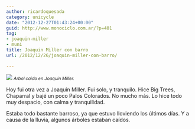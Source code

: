 ```yaml
---
author: ricardoquesada
category: unicycle
date: "2012-12-27T01:43:24+00:00"
guid: http://www.monociclo.com.ar/?p=401
tag:
- joaquin-miller
- muni
title: Joaquin Miller con barro
url: /2012/12/26/joaquin-miller-con-barro/

---
```


![](/images/joaquin-miller-con-barro.jpg)
<small>*Arbol caido en Joaquin Miller.*</small>

Hoy fui otra vez a Joaquin Miller. Fui solo, y tranquilo. Hice Big Trees,
Chaparral y bajé un poco Palos Colorados.
No mucho más. Lo hice todo muy despacio, con calma y tranquilidad.

Estaba todo bastante barroso, ya que estuvo lloviendo los últimos días.
Y a causa de la lluvia, algunos árboles estaban caídos.

